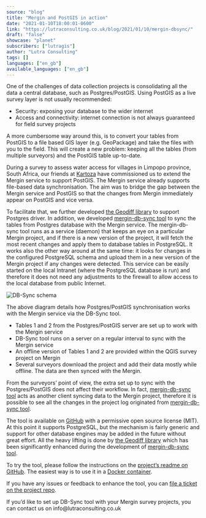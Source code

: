 ```yaml
---
source: "blog"
title: "Mergin and PostGIS in action"
date: "2021-01-10T18:00:01-0600"
link: "https://lutraconsulting.co.uk/blog/2021/01/10/mergin-dbsync/"
draft: "false"
showcase: "planet"
subscribers: ["lutragis"]
author: "Lutra Consulting"
tags: []
languages: ["en_gb"]
available_languages: ["en_gb"]
---
```


<p>One of the challenges of data collection projects is consolidating all the data a central database, such as Postgres/PostGIS. Using PostGIS as a live survey layer is not usually recommended:</p>
<ul>
  <li>Security: exposing your database to the wider internet</li>
  <li>Access and connectivity: internet connection is not always guaranteed for field survey projects</li>
</ul>

<p>A more cumbersome way around this, is to convert your tables from PostGIS to a file based GIS layer (e.g. GeoPackage) and take the files with you to the field. This will create a new problem: keeping all the tables (from multiple surveyors) and the PostGIS table up-to-date.</p>

<p>During a survey to assess water access for villages in Limpopo province, South Africa, our friends at <a href="https://kartoza.com/en/">Kartoza</a> have commissioned us to extend the Mergin service to support PostGIS. The Mergin service already supports file-based data synchronisation. The aim was to bridge the gap between the Mergin service and PostGIS so that the changes from Mergin immediately appear on PostGIS and vice versa.</p>

<p>To facilitate that, we further developed <a href="https://github.com/lutraconsulting/geodiff/">the Geodiff library</a> to support Postgres driver. In addition, we developed <a href="https://github.com/lutraconsulting/mergin-db-sync">mergin-db-sync tool</a> to sync the tables from Postgres database with the Mergin service. The mergin-db-sync tool runs as a service (daemon) that keeps an eye on a particular Mergin project, and if there is a new version of the project, it will fetch the most recent changes and apply them to database tables in PostgreSQL. It works also the other way around at the same time: it looks for changes in the configured PostgreSQL schema and upload them in a new version of the Mergin project if any changes were detected. This service can be easily started on the local Intranet (where the PostgreSQL database is run) and therefore it does not need any adjustments to the firewall to allow access to the local database from public Internet.</p>

<p><img alt="DB-Sync schema" src="https://www.lutraconsulting.co.uk/img/posts/dbsync-scheme.png" /></p>

<p>The above diagram details how Postgres/PostGIS synchronisation works with the Mergin service via the DB-Sync tool.</p>

<ul>
  <li>Tables 1 and 2 from the Postgres/PostGIS server are set up to work with the Mergin service</li>
  <li>DB-Sync tool runs on a server on a regular interval to sync with the Mergin service</li>
  <li>An offline version of Tables 1 and 2 are provided within the QGIS survey project on Mergin</li>
  <li>Several surveyors download the project and add their data mostly while offline. The data are then synced with the Mergin.</li>
</ul>

<p>From the surveyors’ point of view, the extra set up to sync with the Postgres/PostGIS does not affect their workflow. In fact, <a href="https://github.com/lutraconsulting/mergin-db-sync">mergin-db-sync tool</a> acts as another client syncing data to the Mergin project, therefore it is possible to see all the changes in the project log originated from <a href="https://github.com/lutraconsulting/mergin-db-sync">mergin-db-sync tool</a>.</p>

<p>The tool is available on <a href="https://github.com/lutraconsulting/mergin-db-sync">GitHub</a> with a permissive open source license (MIT). At this point it supports PostgreSQL, but the mechanism is fairly generic and support for other database engines may be added in the future without great effort. All the heavy lifting is done by <a href="https://github.com/lutraconsulting/geodiff/">the Geodiff library</a> which has been significantly enhanced during the development of <a href="https://github.com/lutraconsulting/mergin-db-sync">mergin-db-sync tool</a>.</p>

<p>To try the tool, please follow the instructions on the <a href="https://github.com/lutraconsulting/mergin-db-sync/blob/master/README.md">project’s readme on GitHub</a>. The easiest way is to use it in a <a href="https://github.com/lutraconsulting/mergin-db-sync/blob/master/Dockerfile">Docker container</a>.</p>

<p>If you have any issues or feedback to enhance the tool, you can <a href="https://github.com/lutraconsulting/mergin-db-sync/issues">file a ticket on the project repo</a>.</p>

<p>If you’d like to set up DB-Sync tool with your Mergin survey projects, you can contact us on info@lutraconsulting.co.uk</p>
